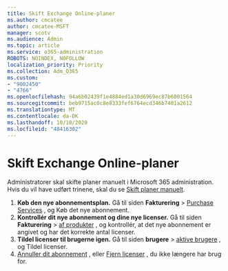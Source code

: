 ```yaml
---
title: Skift Exchange Online-planer
ms.author: cmcatee
author: cmcatee-MSFT
manager: scotv
ms.audience: Admin
ms.topic: article
ms.service: o365-administration
ROBOTS: NOINDEX, NOFOLLOW
localization_priority: Priority
ms.collection: Adm_O365
ms.custom:
- "9002450"
- "4766"
ms.openlocfilehash: 94a6b02439f1e4884ed1a30d6969ec87b6001564
ms.sourcegitcommit: beb9715ac0c8e8333fef6764ecd346b7401a2612
ms.translationtype: MT
ms.contentlocale: da-DK
ms.lasthandoff: 10/10/2020
ms.locfileid: "48416302"
---
```

# <a name="change-exchange-online-plans"></a>Skift Exchange Online-planer

Administratorer skal skifte planer manuelt i Microsoft 365 administration. Hvis du vil have udført trinene, skal du se [Skift planer manuelt](https://docs.microsoft.com/microsoft-365/commerce/subscriptions/change-plans-manually).

1. **Køb den nye abonnementsplan.** Gå til siden **Fakturering**  >  [Purchase Services](https://go.microsoft.com/fwlink/p/?linkid=868433) , og Køb det nye abonnement.
2. **Kontrollér dit nye abonnement og dine nye licenser.** Gå til siden **Fakturering**  >  [af produkter](https://go.microsoft.com/fwlink/p/?linkid=842054) , og kontrollér, at det nye abonnement er angivet og har det korrekte antal licenser.
3. **Tildel licenser til brugerne igen.** Gå til siden **brugere**  >  [aktive brugere](https://go.microsoft.com/fwlink/p/?linkid=834822) , og Tildel licenser.
4. [Annuller dit abonnement](https://docs.microsoft.com/microsoft-365/commerce/subscriptions/cancel-your-subscription) , eller [Fjern licenser](https://docs.microsoft.com/microsoft-365/commerce/licenses/buy-licenses) , du ikke længere har brug for.